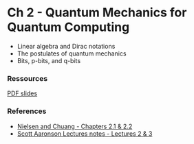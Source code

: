 # Ch 2 - Quantum Mechanics for Quantum Computing

- Linear algebra and Dirac notations
- The postulates of quantum mechanics
- Bits, p-bits, and q-bits

### Ressources

[PDF slides](https://github.com/bfedrici-phd/QC-2020-CPE/blob/master/Ch2/Ch2-Quantum-Mechanics-for-Quantum-Computing.pdf)

### References

- [Nielsen and Chuang - Chapters 2.1 & 2.2](http://mmrc.amss.cas.cn/tlb/201702/W020170224608149940643.pdf)
- [Scott Aaronson Lectures notes - Lectures 2 & 3](https://www.scottaaronson.com/blog/?p=3943)
